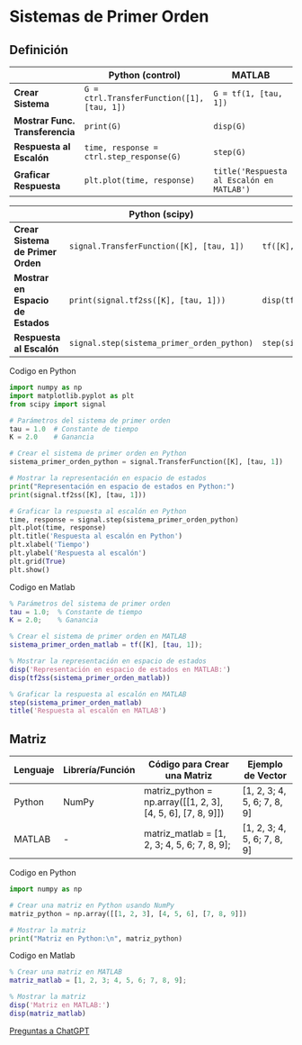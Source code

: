 # Sistemas de Primer Orden
## Definición
|                          | Python (control)                                    | MATLAB               |
|--------------------------|-----------------------------------------------------|----------------------|
| **Crear Sistema**        | `G = ctrl.TransferFunction([1], [tau, 1])`         | `G = tf(1, [tau, 1])`|
| **Mostrar Func. Transferencia** | `print(G)`                                      | `disp(G)`            |
| **Respuesta al Escalón** | `time, response = ctrl.step_response(G)`           | `step(G)`            |
| **Graficar Respuesta**   | `plt.plot(time, response)`                         | `title('Respuesta al Escalón en MATLAB')` |

|                                | Python (scipy)                           | MATLAB                                  |
|--------------------------------|------------------------------------------|-----------------------------------------|
| **Crear Sistema de Primer Orden**| `signal.TransferFunction([K], [tau, 1])` | `tf([K], [tau, 1])`                      |
| **Mostrar en Espacio de Estados**| `print(signal.tf2ss([K], [tau, 1]))`    | `disp(tf2ss(sistema_primer_orden_matlab))`|
| **Respuesta al Escalón**         | `signal.step(sistema_primer_orden_python)`| `step(sistema_primer_orden_matlab)`      |



Codigo en Python
```python
import numpy as np
import matplotlib.pyplot as plt
from scipy import signal

# Parámetros del sistema de primer orden
tau = 1.0  # Constante de tiempo
K = 2.0    # Ganancia

# Crear el sistema de primer orden en Python
sistema_primer_orden_python = signal.TransferFunction([K], [tau, 1])

# Mostrar la representación en espacio de estados
print("Representación en espacio de estados en Python:")
print(signal.tf2ss([K], [tau, 1]))

# Graficar la respuesta al escalón en Python
time, response = signal.step(sistema_primer_orden_python)
plt.plot(time, response)
plt.title('Respuesta al escalón en Python')
plt.xlabel('Tiempo')
plt.ylabel('Respuesta al escalón')
plt.grid(True)
plt.show()
```

Codigo en Matlab
```matlab
% Parámetros del sistema de primer orden
tau = 1.0;  % Constante de tiempo
K = 2.0;    % Ganancia

% Crear el sistema de primer orden en MATLAB
sistema_primer_orden_matlab = tf([K], [tau, 1]);

% Mostrar la representación en espacio de estados
disp('Representación en espacio de estados en MATLAB:')
disp(tf2ss(sistema_primer_orden_matlab))

% Graficar la respuesta al escalón en MATLAB
step(sistema_primer_orden_matlab)
title('Respuesta al escalón en MATLAB')
```

## Matriz
| Lenguaje  | Librería/Función | Código para Crear una Matriz    | Ejemplo de Vector |
|------------|-------------------|------------------------------|-------------------|
| Python     | NumPy             | matriz_python = np.array([[1, 2, 3], [4, 5, 6], [7, 8, 9]]) | [1, 2, 3; 4, 5, 6; 7, 8, 9]   |
| MATLAB     | -                 | matriz_matlab = [1, 2, 3; 4, 5, 6; 7, 8, 9]; | [1, 2, 3; 4, 5, 6; 7, 8, 9]  |

Codigo en Python
```python
import numpy as np

# Crear una matriz en Python usando NumPy
matriz_python = np.array([[1, 2, 3], [4, 5, 6], [7, 8, 9]])

# Mostrar la matriz
print("Matriz en Python:\n", matriz_python)
```

Codigo en Matlab
```matlab
% Crear una matriz en MATLAB
matriz_matlab = [1, 2, 3; 4, 5, 6; 7, 8, 9];

% Mostrar la matriz
disp('Matriz en MATLAB:')
disp(matriz_matlab)
```

[Preguntas a ChatGPT](ChatGPT.md)
